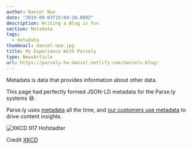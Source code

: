 ```yaml
---
author: Daniel Noe
date: "2019-09-03T15:04:10.000Z"
description: Writing a Blog is Fun
section: Metadata
tags:
  - metadata
thumbnail: daniel-noe.jpg
title: My Experience With Parsely
type: NewsArticle
url: https://parsely-hw-daniel.netlify.com/daniels-blog/
---
```


Metadata is data that provides information about other data.

This page had perfectly formed JSON-LD metadata for the Parse.ly systems 😄.

Parse.ly uses [metadata](https://www.parse.ly/help/integration/jsonld/) all the time, and [our customers use metadata](https://blog.parse.ly/post/8659/the-magic-of-metadata/) to drive content insights.

![XKCD 917 Hofstadter](https://imgs.xkcd.com/comics/hofstadter.png)

Credit [XKCD](https://xkcd.com/)

